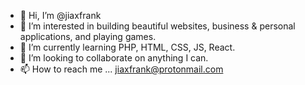 - 👋 Hi, I’m @jiaxfrank
- 👀 I’m interested in building beautiful websites, business & personal applications, and playing games.
- 🌱 I’m currently learning PHP, HTML, CSS, JS, React.
- 💞️ I’m looking to collaborate on anything I can.
- 📫 How to reach me ... jiaxfrank@protonmail.com

<!---
jiaxfrank/jiaxfrank is a ✨ special ✨ repository because its `README.md` (this file) appears on your GitHub profile.
You can click the Preview link to take a look at your changes.
--->
